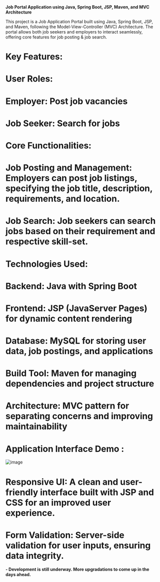 
**Job Portal Application using Java, Spring Boot, JSP, Maven, and MVC Architecture**

This project is a Job Application Portal built using Java, Spring Boot, JSP, and Maven, following the Model-View-Controller (MVC) Architecture. The portal allows both job seekers and employers to interact seamlessly, offering core features for job posting & job search.

# Key Features:
# User Roles:

# Employer: Post job vacancies
# Job Seeker: Search for jobs
# Core Functionalities:

# Job Posting and Management: Employers can post job listings, specifying the job title, description, requirements, and location.
# Job Search: Job seekers can search jobs based on their requirement and respective skill-set.

# Technologies Used:

# Backend: Java with Spring Boot
# Frontend: JSP (JavaServer Pages) for dynamic content rendering
# Database: MySQL for storing user data, job postings, and applications
# Build Tool: Maven for managing dependencies and project structure
# Architecture: MVC pattern for separating concerns and improving maintainability

# Application Interface Demo : 
![image](https://github.com/user-attachments/assets/f898e7b1-b970-4740-a0b4-71c7d64bef79)


# Responsive UI: A clean and user-friendly interface built with JSP and CSS for an improved user experience.
# Form Validation: Server-side validation for user inputs, ensuring data integrity. 


**- Development is still underway. More upgradations to come up in the days ahead.**
